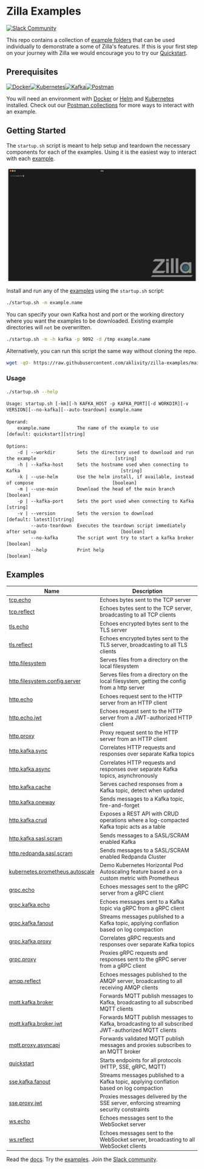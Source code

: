 # Zilla Examples

[![Slack Community][community-image]][community-join]

This repo contains a collection of [example folders](#examples) that can be used individually to demonstrate a some of Zilla's features. If this is your first step on your journey with Zilla we would encourage you to try our [Quickstart](https://docs.aklivity.io/zilla/latest/tutorials/quickstart/kafka-proxies.html).

## Prerequisites

[![Docker]][docker-install][![Kubernetes]][kubernetes-install][![Kafka]][kafka-install][![Postman]][postman-url]

You will need an environment with [Docker][docker-install] or [Helm][helm-install] and [Kubernetes][kubernetes-install] installed. Check out our [Postman collections][postman-url] for more ways to interact with an example.

## Getting Started

The `startup.sh` script is meant to help setup and teardown the necessary components for each of the examples. Using it is the easiest way to interact with each [example](#examples).

![demo](.assets/demo.gif)

Install and run any of the [examples](#examples) using the `startup.sh` script:

```bash
./startup.sh -m example.name
```

You can specify your own Kafka host and port or the working directory where you want the examples to be downloaded. Existing example directories will `not` be overwritten.

```bash
./startup.sh -m -h kafka -p 9092 -d /tmp example.name
```

Alternatively, you can run this script the same way without cloning the repo.

```bash
wget -qO- https://raw.githubusercontent.com/aklivity/zilla-examples/main/startup.sh | sh -s -- -m example.name
```

### Usage

```bash
./startup.sh --help
```

```text
Usage: startup.sh [-km][-h KAFKA_HOST -p KAFKA_PORT][-d WORKDIR][-v VERSION][--no-kafka][--auto-teardown] example.name

Operand:
    example.name          The name of the example to use                                 [default: quickstart][string]

Options:
    -d | --workdir        Sets the directory used to download and run the example                             [string]
    -h | --kafka-host     Sets the hostname used when connecting to Kafka                                     [string]
    -k | --use-helm       Use the helm install, if available, instead of compose                             [boolean]
    -m | --use-main       Download the head of the main branch                                               [boolean]
    -p | --kafka-port     Sets the port used when connecting to Kafka                                         [string]
    -v | --version        Sets the version to download                                       [default: latest][string]
         --auto-teardown  Executes the teardown script immediately after setup                               [boolean]
         --no-kafka       The script wont try to start a kafka broker                                        [boolean]
         --help           Print help                                                                         [boolean]
```

## Examples

| Name                                                               | Description                                                                                         |
| ------------------------------------------------------------------ | --------------------------------------------------------------------------------------------------- |
| [tcp.echo](tcp.echo)                                               | Echoes bytes sent to the TCP server                                                                 |
| [tcp.reflect](tcp.reflect)                                         | Echoes bytes sent to the TCP server, broadcasting to all TCP clients                                |
| [tls.echo](tls.echo)                                               | Echoes encrypted bytes sent to the TLS server                                                       |
| [tls.reflect](tls.reflect)                                         | Echoes encrypted bytes sent to the TLS server, broadcasting to all TLS clients                      |
| [http.filesystem](http.filesystem)                                 | Serves files from a directory on the local filesystem                                               |
| [http.filesystem.config.server](http.filesystem.config.server)     | Serves files from a directory on the local filesystem, getting the config from a http server        |
| [http.echo](http.echo)                                             | Echoes request sent to the HTTP server from an HTTP client                                          |
| [http.echo.jwt](http.echo.jwt)                                     | Echoes request sent to the HTTP server from a JWT-authorized HTTP client                            |
| [http.proxy](http.proxy)                                           | Proxy request sent to the HTTP server from an HTTP client                                           |
| [http.kafka.sync](http.kafka.sync)                                 | Correlates HTTP requests and responses over separate Kafka topics                                   |
| [http.kafka.async](http.kafka.async)                               | Correlates HTTP requests and responses over separate Kafka topics, asynchronously                   |
| [http.kafka.cache](http.kafka.cache)                               | Serves cached responses from a Kafka topic, detect when updated                                     |
| [http.kafka.oneway](http.kafka.oneway)                             | Sends messages to a Kafka topic, fire-and-forget                                                    |
| [http.kafka.crud](http.kafka.crud)                                 | Exposes a REST API with CRUD operations where a log-compacted Kafka topic acts as a table           |
| [http.kafka.sasl.scram](http.kafka.sasl.scram)                     | Sends messages to a SASL/SCRAM enabled Kafka                                                        |
| [http.redpanda.sasl.scram](http.redpanda.sasl.scram)               | Sends messages to a SASL/SCRAM enabled Redpanda Cluster                                             |
| [kubernetes.prometheus.autoscale](kubernetes.prometheus.autoscale) | Demo Kubernetes Horizontal Pod Autoscaling feature based a on a custom metric with Prometheus       |
| [grpc.echo](grpc.echo)                                             | Echoes messages sent to the gRPC server from a gRPC client                                          |
| [grpc.kafka.echo](grpc.kafka.echo)                                 | Echoes messages sent to a Kafka topic via gRPC from a gRPC client                                   |
| [grpc.kafka.fanout](grpc.kafka.fanout)                             | Streams messages published to a Kafka topic, applying conflation based on log compaction            |
| [grpc.kafka.proxy](grpc.kafka.proxy)                               | Correlates gRPC requests and responses over separate Kafka topics                                   |
| [grpc.proxy](grpc.proxy)                                           | Proxies gRPC requests and responses sent to the gRPC server from a gRPC client                      |
| [amqp.reflect](amqp.reflect)                                       | Echoes messages published to the AMQP server, broadcasting to all receiving AMQP clients            |
| [mqtt.kafka.broker](mqtt.kafka.broker)                             | Forwards MQTT publish messages to Kafka, broadcasting to all subscribed MQTT clients                |
| [mqtt.kafka.broker.jwt](mqtt.kafka.broker.jwt)                     | Forwards MQTT publish messages to Kafka, broadcasting to all subscribed JWT-authorized MQTT clients |
| [mqtt.proxy.asyncapi](mqtt.proxy.asyncapi)                         | Forwards validated MQTT publish messages and proxies subscribes to an MQTT broker                   |
| [quickstart](quickstart)                                           | Starts endpoints for all protocols (HTTP, SSE, gRPC, MQTT)                                          |
| [sse.kafka.fanout](sse.kafka.fanout)                               | Streams messages published to a Kafka topic, applying conflation based on log compaction            |
| [sse.proxy.jwt](sse.proxy.jwt)                                     | Proxies messages delivered by the SSE server, enforcing streaming security constraints              |
| [ws.echo](ws.echo)                                                 | Echoes messages sent to the WebSocket server                                                        |
| [ws.reflect](ws.reflect)                                           | Echoes messages sent to the WebSocket server, broadcasting to all WebSocket clients                 |

Read the [docs][zilla-docs].
Try the [examples][zilla-examples].
Join the [Slack community][community-join].

[community-image]: https://img.shields.io/badge/slack-@aklivitycommunity-blue.svg?logo=slack
[community-join]: https://join.slack.com/t/aklivitycommunity/shared_invite/zt-sy06wvr9-u6cPmBNQplX5wVfd9l2oIQ
[Docker]: https://img.shields.io/badge/docker-%230db7ed.svg?style=for-the-badge&logo=docker&logoColor=white
[Kubernetes]: https://img.shields.io/badge/kubernetes-%23326ce5.svg?style=for-the-badge&logo=kubernetes&logoColor=white
[Kafka]: https://img.shields.io/badge/Apache%20Kafka-000?style=for-the-badge&logo=apachekafka
[Postman]: https://img.shields.io/badge/Postman-FF6C37?style=for-the-badge&logo=postman&logoColor=white
[zilla-docs]: https://docs.aklivity.io/zilla
[zilla-examples]: https://github.com/aklivity/zilla-examples
[docker-install]: https://docs.docker.com/compose/gettingstarted/
[helm-install]: https://helm.sh/docs/intro/install/
[kubernetes-install]: https://kubernetes.io/docs/tasks/tools/
[kafka-install]: https://kafka.apache.org/
[postman-url]: https://www.postman.com/aklivity-zilla/
